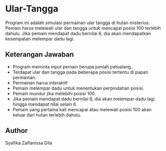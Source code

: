 # Ular-Tangga

Program ini adalah simulasi permainan ular tangga di hutan misterius. Pemain harus melewati ular dan tangga untuk mencapai posisi 100 terlebih dahulu. Jika pemain mendapat dadu bernilai 6, dia akan mendapatkan kesempatan melempar dadu lagi.

## Keterangan Jawaban

- Program meminta input pemain berupa jumlah petualang.
- Terdapat ular dan tangga pada beberapa posisi tertentu di papan permainan.
- Permainan harus interaktif
- Pemain melempar dadu untuk menentukan perpindahan posisi.
- Pemain mundur jika melebihi posisi 100.
- Jika pemain mendapat dadu bernilai 6, dia akan melempar dadu lagi hingga mendapat nilai selain 6.
- Pemain yang pertama kali mencapai atau melewati posisi 100 akan keluar dari hutan terlebih dahulu.

## Author
Syafika Zalfanissa Dila
